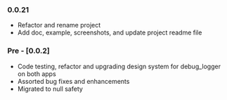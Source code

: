 ### 0.0.21

* Refactor and rename project
* Add doc, example, screenshots, and update project readme file

### Pre - [0.0.2] 

* Code testing, refactor and upgrading design system for debug_logger on both apps
* Assorted bug fixes and enhancements
* Migrated to null safety
